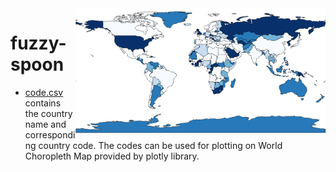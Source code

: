<img src="Featured-Choropleth-Map.png" width="400" height="200" align="right" />

# fuzzy-spoon

- [code.csv](https://github.com/deep-j/fuzzy-spoon/blob/master/code.csv) contains the country name and corresponding country code.
The codes can be used for plotting on World Choropleth Map provided by plotly library.
